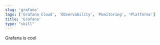 ```yaml
---
slug: 'grafana'
tags: ['Grafana Cloud', 'Observability', 'Monitoring', 'Platforms']
title: 'Grafana'
type: "skill"
---
```


Grafana is cool
